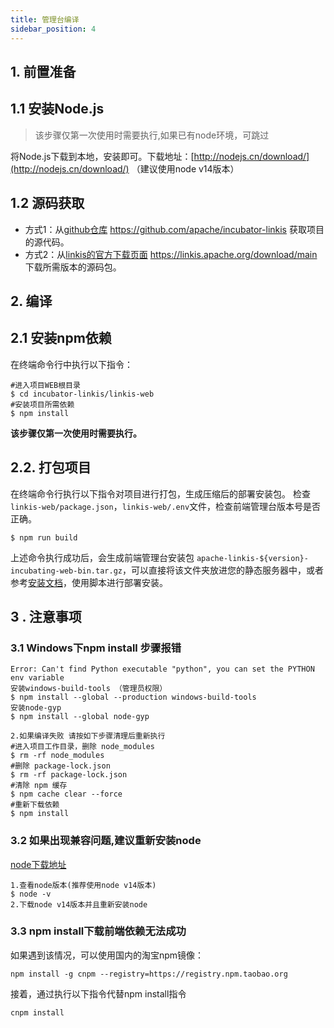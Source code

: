 ```yaml
---
title: 管理台编译
sidebar_position: 4
---
```


## 1. 前置准备 

## 1.1 安装Node.js

>该步骤仅第一次使用时需要执行,如果已有node环境，可跳过 

将Node.js下载到本地，安装即可。下载地址：[http://nodejs.cn/download/](http://nodejs.cn/download/) （建议使用node v14版本）

## 1.2 源码获取

- 方式1：从[github仓库](https://github.com/apache/incubator-linkis) https://github.com/apache/incubator-linkis 获取项目的源代码。
- 方式2：从[linkis的官方下载页面](https://linkis.apache.org/download/main) https://linkis.apache.org/download/main 下载所需版本的源码包。


## 2. 编译

## 2.1 安装npm依赖 

在终端命令行中执行以下指令：
```
#进入项目WEB根目录
$ cd incubator-linkis/linkis-web
#安装项目所需依赖
$ npm install
```
**该步骤仅第一次使用时需要执行。**


## 2.2. 打包项目

在终端命令行执行以下指令对项目进行打包，生成压缩后的部署安装包。
检查`linkis-web/package.json`，`linkis-web/.env`文件，检查前端管理台版本号是否正确。
```
$ npm run build
```
上述命令执行成功后，会生成前端管理台安装包 `apache-linkis-${version}-incubating-web-bin.tar.gz`，可以直接将该文件夹放进您的静态服务器中，或者参考[安装文档](../deployment/web-install.md)，使用脚本进行部署安装。

## 3 . 注意事项
### 3.1 Windows下npm install 步骤报错
```shell
Error: Can't find Python executable "python", you can set the PYTHON env variable
安装windows-build-tools （管理员权限）
$ npm install --global --production windows-build-tools
安装node-gyp
$ npm install --global node-gyp

2.如果编译失败 请按如下步骤清理后重新执行
#进入项目工作目录，删除 node_modules
$ rm -rf node_modules
#删除 package-lock.json
$ rm -rf package-lock.json
#清除 npm 缓存
$ npm cache clear --force
#重新下载依赖
$ npm install

```
### 3.2  如果出现兼容问题,建议重新安装node
[node下载地址](https://nodejs.org/zh-cn/download/)
```shell
1.查看node版本(推荐使用node v14版本)
$ node -v
2.下载node v14版本并且重新安装node 
```

### 3.3  npm install下载前端依赖无法成功    
如果遇到该情况，可以使用国内的淘宝npm镜像：    
```
npm install -g cnpm --registry=https://registry.npm.taobao.org
```
接着，通过执行以下指令代替npm install指令
```
cnpm install
```
